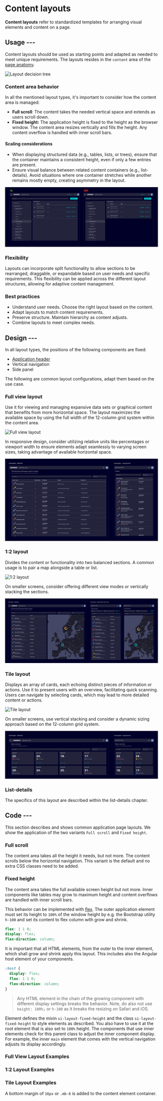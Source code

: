 # Content layouts

**Content layouts** refer to standardized templates for arranging visual elements
and content on a page.

## Usage ---

Content layouts should be used as starting points and adapted as needed to meet
unique requirements. The layouts resides in the `content` area of the [page anatomy](anatomy.md).

![Layout decision tree](images/layout-desicion-tree.png)

### Content area behavior

In all the mentioned layout types, it's important to consider how the content
area is managed:

- **Full scroll**: The content takes the needed vertical space and extends as
  users scroll down.
- **Fixed height:** The application height is fixed to the height as the browser
  window. The content area resizes vertically and fills the height. Any content
  overflow is handled with inner scroll bars.

#### Scaling considerations

- When displaying structured data (e.g., tables, lists, or trees), ensure that the container maintains a consistent height,
  even if only a few entries are present.
- Ensure visual balance between related content containers (e.g., list-details). Avoid situations where one container stretches while another
  remains mostly empty, creating asymmetry in the layout.

![Layout scaling considerations](images/layout-scaling.png)

### Flexibility

Layouts can incorporate split functionality
to allow sections to be rearranged, draggable, or expandable based on user needs and specific
requirements. This flexibility can be applied across the different layout structures,
allowing for adaptive content management.

### Best practices

- Understand user needs. Choose the right layout based on the content.
- Adapt layouts to match content requirements.
- Preserve structure. Maintain hierarchy as content adjusts.
- Combine layouts to meet complex needs.

## Design ---

In all layout types, the positions of the following components are fixed:

- [Application header](../../components/layout-navigation/application-header.md)
- Vertical navigation
- Side panel

The following are common layout configurations, adapt them based on the use case.

### Full view layout

Use it for viewing and managing expansive data sets or graphical content that
benefits from more horizontal space. The layout maximizes the available space by
using the full width of the 12-column grid system within the content area.

![Full view layout](images/layout-full-view.png)

In responsive design, consider utilizing relative units like percentages or
viewport width to ensure elements adapt seamlessly to varying screen sizes,
taking advantage of available horizontal space.

![Full view layout responsive](images/layout-full-view-responsive.png)

### 1:2 layout

Divides the content or functionality into two balanced sections. A common usage
is to pair a map alongside a table or list.

![1:2 layout](images/layout-1-2.png)

On smaller screens, consider offering different view modes or vertically
stacking the sections.

![1:2 layout responsive](images/layout-1-2-responsive.png)

### Tile layout

Displays an array of cards, each
echoing distinct pieces of information or actions. Use it to present users with
an overview, facilitating quick scanning. Users can navigate by selecting cards,
which may lead to more detailed content or actions.

![Tile layout](images/layout-tile.png)

On smaller screens, use vertical stacking and consider a dynamic sizing approach
based on the 12-column grid system.

![Tile layout responsive](images/layout-tile-responsive.png)

### List-details

The specifics of this layout are described within the list-details chapter.

## Code ---

This section describes and shows common application page layouts. We show the application
of the two variants `Full scroll` and `Fixed height`.

### Full scroll

The content area takes all the height it needs, but not more. The content
scrolls below the horizontal navigation. This variant is the default and
no extra CSS classes need to be added.

### Fixed height

The content area takes the full available screen height but not more. Inner
components like tables may grow to maximum height and content overflows are
handled with inner scroll bars.

This behavior can be implemented with [flex](https://developer.mozilla.org/en-US/docs/Web/CSS/flex).
The outer application element must set its height to `100%` of the window height by e.g. the Bootstrap
utility `h-100` and set its content to flex column with grow and shrink.

```scss
flex: 1 1 0;
display: flex;
flex-direction: column;
```

It is important that all HTML elements, from the outer to the inner element, which shall grow and shrink
apply this layout. This includes also the Angular host element of your components.

```scss
:host {
  display: flex;
  flex: 1 1 0;
  flex-direction: column;
}
```

> Any HTML element in the chain of the growing component with different display settings breaks
> the behavior. Note, do also not use `height: 100%;` or `h-100` as it breaks the resizing on Safari
> and iOS.

Element defines the mixin `si-layout-fixed-height` and the class `si-layout-fixed-height` to
style elements as described. You also have to use it at the root element that is also set to
`100%` height. The components that use inner elements check for this parent class
to adjust the inner component display. For example, the inner `main` element that
comes with the vertical navigation adjusts its display accordingly.

### Full View Layout Examples

<si-docs-component base="si-layouts" height="550">
  <si-docs-tab example="content-full-layout-fixed-height" heading="Fixed Height"></si-docs-tab>
  <si-docs-tab example="content-full-layout-full-scroll" heading="Full Scroll"></si-docs-tab>
</si-docs-component>

### 1:2 Layout Examples

<si-docs-component base="si-layouts" height="550">
  <si-docs-tab example="content-1-2-layout-fixed-height" heading="Fixed Height"></si-docs-tab>
  <si-docs-tab example="content-1-2-layout-full-scroll" heading="Full Scroll"></si-docs-tab>
</si-docs-component>

### Tile Layout Examples

A bottom margin of `16px` or `.mb-6` is added to the content element container.

<si-docs-component base="si-layouts" height="550">
  <si-docs-tab example="content-tile-layout-full-scroll" heading="No Vertical Navbar"></si-docs-tab>
  <si-docs-tab example="content-tile-layout-full-scroll-vertical-nav" heading="Vertical Navbar"></si-docs-tab>
</si-docs-component>
